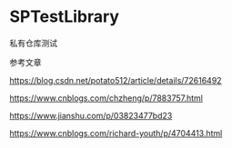 # SPTestLibrary
私有仓库测试

参考文章

https://blog.csdn.net/potato512/article/details/72616492

https://www.cnblogs.com/chzheng/p/7883757.html

https://www.jianshu.com/p/03823477bd23

https://www.cnblogs.com/richard-youth/p/4704413.html

